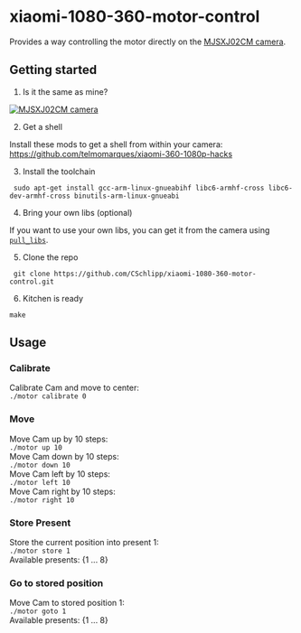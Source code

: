 # xiaomi-1080-360-motor-control

Provides a way controlling the motor directly on the [MJSXJ02CM camera](https://www.mi.com/global/camera-360).

## Getting started

1. Is it the same as mine?

[![MJSXJ02CM camera](https://i.imgur.com/3fOE6ZR.png)](https://www.mi.com/global/camera-360)

2. Get a shell

Install these mods to get a shell from within your camera:  
https://github.com/telmomarques/xiaomi-360-1080p-hacks

3. Install the toolchain

```shell
 sudo apt-get install gcc-arm-linux-gnueabihf libc6-armhf-cross libc6-dev-armhf-cross binutils-arm-linux-gnueabi
```

4. Bring your own libs (optional)

If you want to use your own libs, you can get it from the camera using [`pull_libs`](./pull_libs). 


5. Clone the repo
```git clone
 git clone https://github.com/CSchlipp/xiaomi-1080-360-motor-control.git
```


6. Kitchen is ready

```shell
make
```

## Usage
### Calibrate
Calibrate Cam and move to center:  
```./motor calibrate 0```

### Move
Move Cam up by 10 steps:  
```./motor up 10```  
Move Cam down by 10 steps:  
```./motor down 10```  
Move Cam left by 10 steps:  
```./motor left 10```  
Move Cam right by 10 steps:  
```./motor right 10```

### Store Present
Store the current position into present 1:  
```./motor store 1```  
Available presents: {1 ... 8}

### Go to stored position
Move Cam to stored position 1:  
```./motor goto 1```  
Available presents: {1 ... 8}